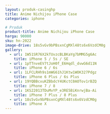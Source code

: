 ```yaml
---
layout: produk-casinghp
title: Anime Nichijou iPhone Case
categories: iphone

# Produk
product-title: Anime Nichijou iPhone Case
harga: 90000
sku: hn-2022
image-drive: 18s5vGv9bPBsxnCgMXl48ts6x6VzdCM0g
gallery:
  - url: 1W51SR76X2kTUvzcBLBKaYg7bMMG5g6Ac
    title: iPhone 5 / 5s / SE
  - url: 1pTTnveEV7tJoH0f_E6Hqdl_dvwG6d11N
    title: iPhone 6 / 6s
  - url: 1LFCLRHh9s1mWG61hJ1Ktw1WOK327Pdgz
    title: iPhone 6 Plus / 6s Plus
  - url: 19YQBBcxuKZBbdcY4UKctC0AOTov1rBZQ
    title: iPhone 7 / 8
  - url: 1KS22013TDuMvYP_e3RE5BiKnrwjBa-Ai
    title: iPhone 7 Plus / 8 Plus
  - url: 18s5vGv9bPBsxnCgMXl48ts6x6VzdCM0g
    title: iPhone X
---
```

